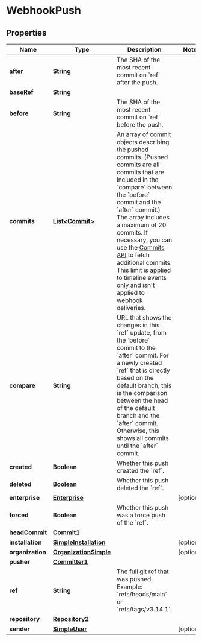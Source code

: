 

# WebhookPush


## Properties

| Name | Type | Description | Notes |
|------------ | ------------- | ------------- | -------------|
|**after** | **String** | The SHA of the most recent commit on &#x60;ref&#x60; after the push. |  |
|**baseRef** | **String** |  |  |
|**before** | **String** | The SHA of the most recent commit on &#x60;ref&#x60; before the push. |  |
|**commits** | [**List&lt;Commit&gt;**](Commit.md) | An array of commit objects describing the pushed commits. (Pushed commits are all commits that are included in the &#x60;compare&#x60; between the &#x60;before&#x60; commit and the &#x60;after&#x60; commit.) The array includes a maximum of 20 commits. If necessary, you can use the [Commits API](https://docs.github.com/rest/reference/repos#commits) to fetch additional commits. This limit is applied to timeline events only and isn&#39;t applied to webhook deliveries. |  |
|**compare** | **String** | URL that shows the changes in this &#x60;ref&#x60; update, from the &#x60;before&#x60; commit to the &#x60;after&#x60; commit. For a newly created &#x60;ref&#x60; that is directly based on the default branch, this is the comparison between the head of the default branch and the &#x60;after&#x60; commit. Otherwise, this shows all commits until the &#x60;after&#x60; commit. |  |
|**created** | **Boolean** | Whether this push created the &#x60;ref&#x60;. |  |
|**deleted** | **Boolean** | Whether this push deleted the &#x60;ref&#x60;. |  |
|**enterprise** | [**Enterprise**](Enterprise.md) |  |  [optional] |
|**forced** | **Boolean** | Whether this push was a force push of the &#x60;ref&#x60;. |  |
|**headCommit** | [**Commit1**](Commit1.md) |  |  |
|**installation** | [**SimpleInstallation**](SimpleInstallation.md) |  |  [optional] |
|**organization** | [**OrganizationSimple**](OrganizationSimple.md) |  |  [optional] |
|**pusher** | [**Committer1**](Committer1.md) |  |  |
|**ref** | **String** | The full git ref that was pushed. Example: &#x60;refs/heads/main&#x60; or &#x60;refs/tags/v3.14.1&#x60;. |  |
|**repository** | [**Repository2**](Repository2.md) |  |  |
|**sender** | [**SimpleUser**](SimpleUser.md) |  |  [optional] |




